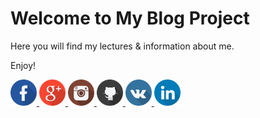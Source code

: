 # Welcome to My Blog Project

Here you will find my lectures & information about me.

Enjoy!

<a href="http://facebook.com/almaztukenov">
  <img src="img/1473647094_facebook.png" width="42px" height="42px"">
</a>
<a href="https://plus.google.com/+almaztukenov">
  <img src="img/1473647108_googleplus.png" width="42px" height="42px"">
</a>
<a href="http://instagram.com/atukenov">
  <img src="img/1473647104_instagram.png" width="42px" height="42px"">
</a>
<a href="http://github.com/atukenov">
  <img src="img/1473647117_github.png" width="42px" height="42px"">
</a>
<a href="http://vk.com/iheey">
  <img src="img/1473647119_vkontakte.png" width="42px" height="42px"">
</a>
<a href="https://www.linkedin.com/in/atukenov">
  <img src="img/1473647114_linkedin.png" width="42px" height="42px"">
</a>
